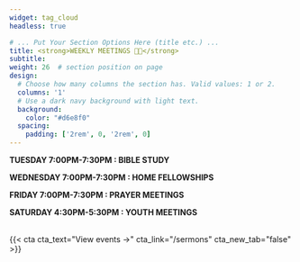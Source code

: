 ```yaml
---
widget: tag_cloud
headless: true

# ... Put Your Section Options Here (title etc.) ...
title: <strong>WEEKLY MEETINGS 👥👥</strong>
subtitle:
weight: 26  # section position on page
design:
  # Choose how many columns the section has. Valid values: 1 or 2.
  columns: '1'
  # Use a dark navy background with light text.
  background:
    color: "#d6e8f0"
  spacing:
    padding: ['2rem', 0, '2rem', 0]
---
```


<section class="border">
    <div class="text-center">
        <strong><p class="text-monospace">TUESDAY 7:00PM-7:30PM : BIBLE STUDY </p></strong>
        <strong><p class="text-monospace">WEDNESDAY 7:00PM-7:30PM : HOME FELLOWSHIPS </p></strong>
        <strong><p class="text-monospace">FRIDAY 7:00PM-7:30PM : PRAYER MEETINGS </p></strong>
        <strong><p class="text-monospace">SATURDAY 4:30PM-5:30PM : YOUTH MEETINGS </p></strong>
    </div>
</section>
<br>
{{< cta cta_text="View events →" cta_link="/sermons" cta_new_tab="false" >}}
